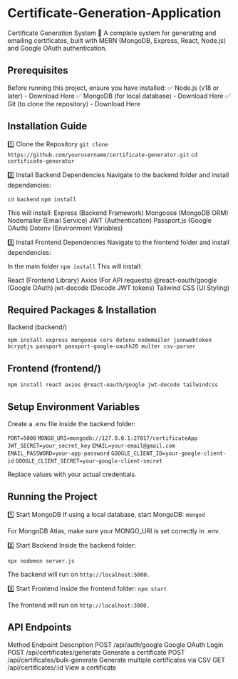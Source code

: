 # Certificate-Generation-Application

Certificate Generation System
🚀 A complete system for generating and emailing certificates, built with MERN (MongoDB, Express, React, Node.js) and Google OAuth authentication.

## Prerequisites
Before running this project, ensure you have installed:
✅ Node.js (v18 or later) - Download Here
✅ MongoDB (for local database) - Download Here
✅ Git (to clone the repository) - Download Here

## Installation Guide
1️⃣ Clone the Repository
`git clone https://github.com/yourusername/certificate-generator.git`
`cd certificate-generator`

2️⃣ Install Backend Dependencies
Navigate to the backend folder and install dependencies:

`cd backend`
`npm install`

This will install:
Express (Backend Framework)
Mongoose (MongoDB ORM)
Nodemailer (Email Service)
JWT (Authentication)
Passport.js (Google OAuth)
Dotenv (Environment Variables)

3️⃣ Install Frontend Dependencies
Navigate to the frontend folder and install dependencies:

In the main folder
`npm install`
This will install:

React (Frontend Library)
Axios (For API requests)
@react-oauth/google (Google OAuth)
jwt-decode (Decode JWT tokens)
Tailwind CSS (UI Styling)

## Required Packages & Installation
Backend (backend/)

`npm install express mongoose cors dotenv nodemailer jsonwebtoken bcryptjs passport passport-google-oauth20 multer csv-parser`

## Frontend (frontend/)

`npm install react axios @react-oauth/google jwt-decode tailwindcss`

## Setup Environment Variables
Create a .env file inside the backend folder:

`PORT=5000`
`MONGO_URI=mongodb://127.0.0.1:27017/certificateApp`
`JWT_SECRET=your_secret_key`
`EMAIL=your-email@gmail.com`
`EMAIL_PASSWORD=your-app-password`
`GOOGLE_CLIENT_ID=your-google-client-id`
`GOOGLE_CLIENT_SECRET=your-google-client-secret`

Replace values with your actual credentials.

## Running the Project
1️⃣ Start MongoDB
If using a local database, start MongoDB:
`mongod`

For MongoDB Atlas, make sure your MONGO_URI is set correctly in .env.

2️⃣ Start Backend
Inside the backend folder:

`npx nodemon server.js`

The backend will run on `http://localhost:5000.`

3️⃣ Start Frontend
Inside the frontend folder:
`npm start`

The frontend will run on `http://localhost:3000.`

## API Endpoints
Method	Endpoint	Description
POST	/api/auth/google	Google OAuth Login
POST	/api/certificates/generate	Generate a certificate
POST	/api/certificates/bulk-generate	Generate multiple certificates via CSV
GET	/api/certificates/:id	View a certificate
